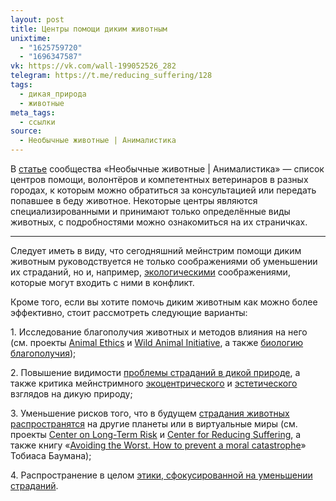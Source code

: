 ```yaml
---
layout: post
title: Центры помощи диким животным
unixtime:
  - "1625759720"
  - "1696347587"
vk: https://vk.com/wall-199052526_282
telegram: https://t.me/reducing_suffering/128
tags:
  - дикая_природа
  - животные
meta_tags:
  - ссылки
source:
  - Необычные животные | Анималистика
---
```

В [статье](https://vk.com/@strangeanimals-centry-pomoschi-dikim-zhivotnym) сообщества «Необычные животные \| Анималистика» — список центров помощи, волонтёров и компетентных ветеринаров в разных городах, к которым можно обратиться за консультацией или передать попавшее в беду животное. Некоторые центры являются специализированными и принимают только определённые виды животных, с подробностями можно ознакомиться на их страничках.

---

Следует иметь в виду, что сегодняшний мейнстрим помощи диким животным руководствуется не только соображениями об уменьшении их страданий, но и, например, [экологическими](172.html) соображениями, которые могут входить с ними в конфликт.

Кроме того, если вы хотите помочь диким животным как можно более эффективно, стоит рассмотреть следующие варианты:

1\. Исследование благополучия животных и методов влияния на него (см. проекты [Animal Ethics](https://www.animal-ethics.org/) и [Wild Animal Initiative](https://www.wildanimalinitiative.org/), а также [биологию благополучия](https://en.wikipedia.org/wiki/Welfare_biology));

2\. Повышение видимости [проблемы страданий в дикой природе](67.html), а также критика мейнстримного [экоцентрического](https://ru.wikipedia.org/wiki/%D0%AD%D0%BA%D0%BE%D1%86%D0%B5%D0%BD%D1%82%D1%80%D0%B8%D0%B7%D0%BC) и [эстетического](76.html) взглядов на дикую природу;

3\. Уменьшение рисков того, что в будущем [страдания животных распространятся](222.html) на другие планеты или в виртуальные миры (см. проекты [Center on Long-Term Risk](https://longtermrisk.org/) и [Center for Reducing Suffering](https://centerforreducingsuffering.org/), а также книгу «[Avoiding the Worst. How to prevent a moral catastrophe](https://centerforreducingsuffering.org/wp-content/uploads/2022/10/Avoiding_The_Worst_final.pdf)» Тобиаса Баумана);

4\. Распространение в целом [этики, сфокусированной на уменьшении страданий](414.html).
